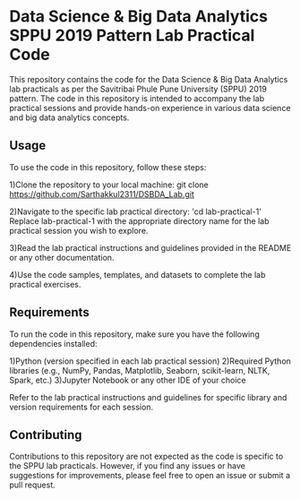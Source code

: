 # Data Science & Big Data Analytics SPPU 2019 Pattern Lab Practical Code
This repository contains the code for the Data Science & Big Data Analytics lab practicals as per the Savitribai Phule Pune University (SPPU) 2019 pattern. The code in this repository is intended to accompany the lab practical sessions and provide hands-on experience in various data science and big data analytics concepts.

## Usage
To use the code in this repository, follow these steps:

1)Clone the repository to your local machine:
git clone https://github.com/Sarthakkul2311/DSBDA_Lab.git

2)Navigate to the specific lab practical directory:
'cd lab-practical-1'
Replace lab-practical-1 with the appropriate directory name for the lab practical session you wish to explore.

3)Read the lab practical instructions and guidelines provided in the README or any other documentation.

4)Use the code samples, templates, and datasets to complete the lab practical exercises.

## Requirements
To run the code in this repository, make sure you have the following dependencies installed:

1)Python (version specified in each lab practical session) 
2)Required Python libraries (e.g., NumPy, Pandas, Matplotlib, Seaborn, scikit-learn, NLTK, Spark, etc.) 
3)Jupyter Notebook or any other IDE of your choice

Refer to the lab practical instructions and guidelines for specific library and version requirements for each session.

## Contributing
Contributions to this repository are not expected as the code is specific to the SPPU lab practicals. However, if you find any issues or have suggestions for improvements, please feel free to open an issue or submit a pull request.

